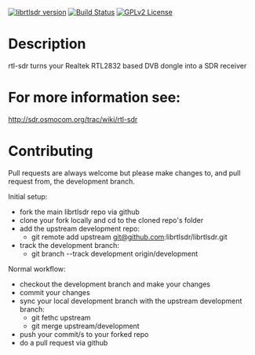 [![librtlsdr version](https://img.shields.io/github/tag/librtlsdr/librtlsdr.svg?style=flat&label=librtlsdr)](https://github.com/librtlsdr/librtlsdr/releases)
[![Build Status](http://circleci-badges-max.herokuapp.com/img/librtlsdr/librtlsdr/master?token=:circle-ci-token)](https://circleci.com/gh/librtlsdr/librtlsdr/tree/master)
[![GPLv2 License](http://img.shields.io/badge/license-GPLv2-brightgreen.svg)](https://tldrlegal.com/license/gnu-general-public-license-v2)

# Description

rtl-sdr turns your Realtek RTL2832 based DVB dongle into a SDR receiver


# For more information see:

http://sdr.osmocom.org/trac/wiki/rtl-sdr


# Contributing

Pull requests are always welcome but please make changes to, and pull request from, the development branch.

Initial setup:

- fork the main librtlsdr repo via github
- clone your fork locally and cd to the cloned repo's folder
- add the upstream development repo:
    * git remote add upstream git@github.com:librtlsdr/librtlsdr.git
- track the development branch: 
    * git branch --track development origin/development

Normal workflow:

- checkout the development branch and make your changes
- commit your changes
- sync your local development branch with the upstream development branch:
    * git fethc upstream
    * git merge upstream/development
- push your commit/s to your forked repo
- do a pull request via github
